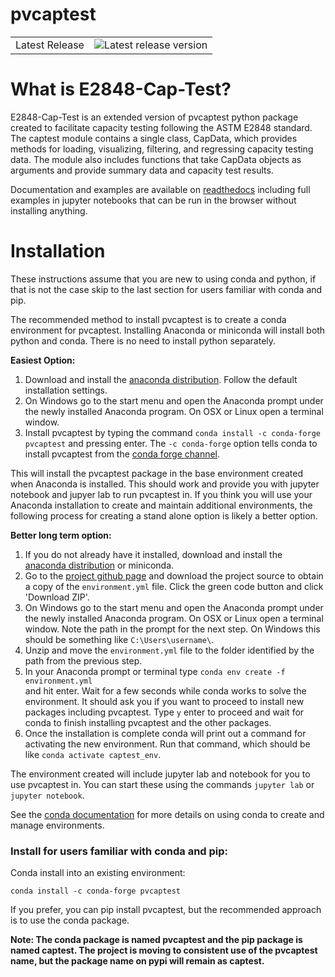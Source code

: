 # pvcaptest

<table>

<tr>
  <td>Latest Release</td>
  <td><img src="https://badge.fury.io/py/captest.svg"
           alt="Latest release version" /></td>
</tr>

</table>

# What is E2848-Cap-Test?
E2848-Cap-Test is an extended version of pvcaptest python package created to facilitate capacity testing following the ASTM E2848 standard.  The captest module contains a single class, CapData, which provides methods for loading, visualizing, filtering, and regressing capacity testing data.  The module also includes functions that take CapData objects as arguments and provide summary data and capacity test results.

Documentation and examples are available on [readthedocs](https://pvcaptest.readthedocs.io/en/latest/) including full examples in jupyter notebooks that can be run in the browser without installing anything.

# Installation
These instructions assume that you are new to using conda and python, if that is not the case skip to the last section for users familiar with conda and pip.

The recommended method to install pvcaptest is to create a conda environment for pvcaptest. Installing Anaconda or miniconda will install both python and conda.  There is no need to install python separately.

**Easiest Option:**
1. Download and install the [anaconda distribution](https://www.anaconda.com/products/individual). Follow the default installation settings.
2. On Windows go to the start menu and open the Anaconda prompt under the newly installed Anaconda program. On OSX or Linux open a terminal window.
3. Install pvcaptest by typing the command `conda install -c conda-forge pvcaptest` and pressing enter.  The `-c conda-forge` option tells conda to install pvcaptest from the [conda forge channel](https://conda-forge.org/#about).


This will install the pvcaptest package in the base environment created when Anaconda is installed.  This should work and provide you with jupyter notebook and jupyer lab to run pvcaptest in. If you think you will use your Anaconda installation to create and maintain additional environments, the following process for creating a stand alone option is likely a better option.

**Better long term option:**
1. If you do not already have it installed, download and install the [anaconda distribution](https://www.anaconda.com/products/individual) or miniconda.
2. Go to the [project github page](https://github.com/pvcaptest/pvcaptest) and download the project source to obtain a copy of the `environment.yml` file. Click the green code button and click 'Download ZIP'.
2. On Windows go to the start menu and open the Anaconda prompt under the newly installed Anaconda program. On OSX or Linux open a terminal window. Note the path in the prompt for the next step. On Windows this should be something like `C:\Users\username\`.
3. Unzip and move the `environment.yml` file to the folder identified by the path from the previous step.
4. In your Anaconda prompt or terminal type `conda env create -f environment.yml`  
and hit enter. Wait for a few seconds while conda works to solve the environment. It should ask you if you want to proceed to install new packages including pvcaptest. Type `y` enter to proceed and wait for conda to finish installing pvcaptest and the other packages.
5. Once the installation is complete conda will print out a command for activating the new environment. Run that command, which should be like `conda activate captest_env`.

The environment created will include jupyter lab and notebook for you to use pvcaptest in. You can start these using the commands `jupyter lab` or `jupyter notebook`.


See the [conda documentation](https://docs.conda.io/projects/conda/en/latest/user-guide/tasks/manage-environments.html#creating-an-environment-from-an-environment-yml-file) for more details on using conda to create and manage environments.


### Install for users familiar with conda and pip:
Conda install into an existing environment:

`conda install -c conda-forge pvcaptest`

If you prefer, you can pip install pvcaptest, but the recommended approach is to use the conda package.

**Note: The conda package is named pvcaptest and the pip package is named captest. The project is moving to consistent use of the pvcaptest name, but the package name on pypi will remain as captest.**
